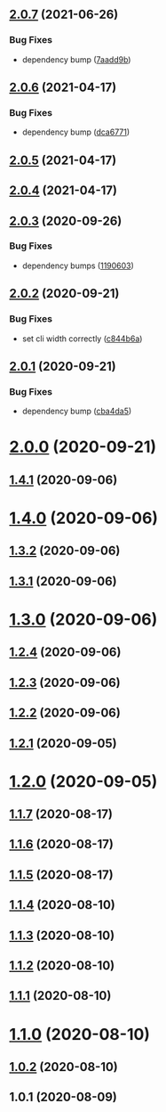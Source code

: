 ## [2.0.7](https://github.com/bconnorwhite/package-run/compare/v2.0.6...v2.0.7) (2021-06-26)


### Bug Fixes

* dependency bump ([7aadd9b](https://github.com/bconnorwhite/package-run/commit/7aadd9bcb469a10ff22917f6c7252322e99dc075))



## [2.0.6](https://github.com/bconnorwhite/package-run/compare/v2.0.5...v2.0.6) (2021-04-17)


### Bug Fixes

* dependency bump ([dca6771](https://github.com/bconnorwhite/package-run/commit/dca677110e935b1671667d99050efc1b5ae6b856))



## [2.0.5](https://github.com/bconnorwhite/package-run/compare/v2.0.4...v2.0.5) (2021-04-17)



## [2.0.4](https://github.com/bconnorwhite/package-run/compare/v2.0.3...v2.0.4) (2021-04-17)



## [2.0.3](https://github.com/bconnorwhite/package-run/compare/v2.0.2...v2.0.3) (2020-09-26)


### Bug Fixes

* dependency bumps ([1190603](https://github.com/bconnorwhite/package-run/commit/119060382e95daef2a8d5ddcdbafe34cfd4171bb))



## [2.0.2](https://github.com/bconnorwhite/package-run/compare/v2.0.1...v2.0.2) (2020-09-21)


### Bug Fixes

* set cli width correctly ([c844b6a](https://github.com/bconnorwhite/package-run/commit/c844b6a3d22e0592e8881a0a225cdf4ed840108d))



## [2.0.1](https://github.com/bconnorwhite/package-run/compare/v2.0.0...v2.0.1) (2020-09-21)


### Bug Fixes

* dependency bump ([cba4da5](https://github.com/bconnorwhite/package-run/commit/cba4da56281807d9297bc1f126e9ddceb8fa4296))



# [2.0.0](https://github.com/bconnorwhite/package-run/compare/v1.4.1...v2.0.0) (2020-09-21)



## [1.4.1](https://github.com/bconnorwhite/package-run/compare/v1.4.0...v1.4.1) (2020-09-06)



# [1.4.0](https://github.com/bconnorwhite/package-run/compare/v1.3.2...v1.4.0) (2020-09-06)



## [1.3.2](https://github.com/bconnorwhite/package-run/compare/v1.3.1...v1.3.2) (2020-09-06)



## [1.3.1](https://github.com/bconnorwhite/package-run/compare/v1.3.0...v1.3.1) (2020-09-06)



# [1.3.0](https://github.com/bconnorwhite/package-run/compare/v1.2.4...v1.3.0) (2020-09-06)



## [1.2.4](https://github.com/bconnorwhite/package-run/compare/v1.2.3...v1.2.4) (2020-09-06)



## [1.2.3](https://github.com/bconnorwhite/package-run/compare/v1.2.2...v1.2.3) (2020-09-06)



## [1.2.2](https://github.com/bconnorwhite/package-run/compare/v1.2.1...v1.2.2) (2020-09-06)



## [1.2.1](https://github.com/bconnorwhite/package-run/compare/v1.2.0...v1.2.1) (2020-09-05)



# [1.2.0](https://github.com/bconnorwhite/package-run/compare/v1.1.7...v1.2.0) (2020-09-05)



## [1.1.7](https://github.com/bconnorwhite/package-run/compare/v1.1.6...v1.1.7) (2020-08-17)



## [1.1.6](https://github.com/bconnorwhite/package-run/compare/v1.1.5...v1.1.6) (2020-08-17)



## [1.1.5](https://github.com/bconnorwhite/package-run/compare/v1.1.4...v1.1.5) (2020-08-17)



## [1.1.4](https://github.com/bconnorwhite/package-run/compare/v1.1.3...v1.1.4) (2020-08-10)



## [1.1.3](https://github.com/bconnorwhite/package-run/compare/v1.1.2...v1.1.3) (2020-08-10)



## [1.1.2](https://github.com/bconnorwhite/package-run/compare/v1.1.1...v1.1.2) (2020-08-10)



## [1.1.1](https://github.com/bconnorwhite/package-run/compare/v1.1.0...v1.1.1) (2020-08-10)



# [1.1.0](https://github.com/bconnorwhite/package-run/compare/v1.0.2...v1.1.0) (2020-08-10)



## [1.0.2](https://github.com/bconnorwhite/package-run/compare/v1.0.1...v1.0.2) (2020-08-10)



## 1.0.1 (2020-08-09)



